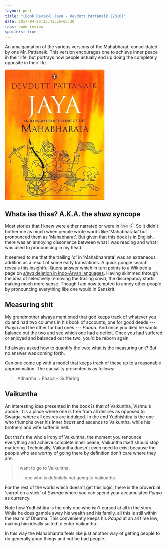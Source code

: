 ```yaml
---
layout: post
title: "[Book Review] Jaya - Devdutt Pattanaik (2010)"
date: 2017-04-25T23:41:56+05:30
tags: book-review
spoilers: true
---
```


An amalgamation of the various versions of the Mahabharat, consolidated by one Mr. Pattanaik.
This version encourages one to achieve inner peace in their life, but portrays how people actually end up doing the completely opposite in their life.

![Jaya - Devdutt Pattanaik (2010)](/img/book-cover-jaya-devdutt-pattanaik-2010.jpg 'Jaya - Devdutt Pattanaik (2010)')

## Whata isa thisa? A.K.A. the _shwa_ syncope

Most stories that I knew were either narrated or were in देवनागरी.
So it didn't bother me as much when people wrote words like 'Mahabharat**a**' but pronounced them as 'Mahabharat'.
But given that this book is in English, there was an annoying dissonance between what I was reading and what I was used to pronouncing in my head.

It seemed to me that the trailing '_a_' in 'Mahabhahrat**a**' was an extraneous addition as a result of some early translations.
A quick google search reveals [this insightful Quora answer](https://www.quora.com/Why-do-Hindi-people-skip-last-a-letter-of-Sanskrit-words) which in turn points to a Wikipedia page on [_shwa_ deletion in Indo-Aryan languages](https://en.wikipedia.org/wiki/Schwa_deletion_in_Indo-Aryan_languages).
Having skimmed through the idea of selectively removing the trailing _shwa_, the discrepancy starts making much more sense. 
Though I am now tempted to annoy other people by pronouncing everything like one would in Sanskrit.

## Measuring shit

My grandmother always mentioned that god keeps track of whatever you do and had two columns in his book of accounts; one for good deeds --- _Punya_ and the other for bad ones --- _Paapa_.
And once you died he would balance out the two and see which one had a deficit.
Once you had suffered or enjoyed and balanced out the two, you'd be reborn again.

I'd always asked how to quantify the two; what is the measuring unit? 
But no answer was coming forth. 

Can one come up with a model that keeps track of these up to a reasonable approximation.
The causality presented is as follows:

> Adharma ∝ Paapa ∝ Suffering

## Vaikuntha

An interesting idea presented in the book is that of Vaikuntha, Vishnu's abode.
It is a place where one is free from all desires as opposed to Swarga, where all desires are indulged.
In the end Yudhishtira is the one who triumphs over his inner _beast_ and ascends to Vaikuntha, while his brothers and wife suffer in hell.

But that's the whole irony of Vaikuntha, the moment you renounce everything and achieve complete inner peace, Vaikuntha itself should stop mattering.
Technically, Vaikuntha doesn't even need to exist because the people who are worthy of going there by definition don't care where they are.

> I want to go to Vaikuntha.
>
> --- one who is definitely not going to Vaikuntha

For the rest of the world which doesn't get this logic, there is the proverbial 'carrot on a stick' of _Swarga_ where you can spend your accumulated _Punya_ as currency.

Note how Yudhishtira is the only one who isn't cursed at all in the story.
While he does gamble away his wealth and his family, all this is still within the realm of Dharma.
This conveniently keeps his _Paapa_ at an all time low, making him ideally suited to enter Vaikuntha.

In this way the Mahabharata feels like just another way of getting people to do generally good things and not be bad people.
